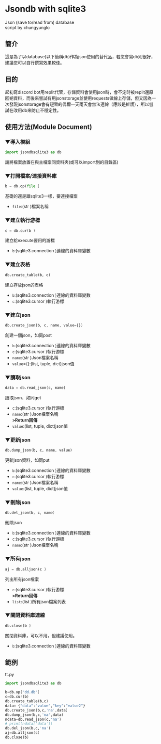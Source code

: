 # Jsondb with sqlite3
Json (save to/read from) database  
script by chungyunglo

## 簡介
這是為了以database(以下簡稱db)作為json使用的替代品，若您會寫db則很好，建議您可以自行撰寫效果較佳。

## 目的
起初寫discord bot用replit代管，存儲資料會使用json時，會不定時被replit還原回朔資料，而後來嘗試有用jsonstorage並使用requests做線上存儲，但又因為一次發現jsonstorage會有短暫的偶爾一天兩天會無法連線（應該是維護），所以嘗試在改用db來防止不穩定性。

## 使用方法(Module Document)

### ▼導入模組
```python
import jsondbsqlite3 as db
```
請將檔案放置在與主檔案同資料夾(或可以import到的目錄區)

### ▼打開檔案/連接資料庫
```python
b = db.op(file )
```
基礎的還是跟sqlite3一樣，要連接檔案
- `file`:(str )檔案名稱

### ▼建立執行游標
```python
c = db.cur(b )
```
建立給execute要用的游標
- `b`:(sqlite3.connection )連線的資料庫變數

### ▼建立表格
```python
db.create_table(b, c)
```
建立存放json的表格
- `b`:(sqlite3.connection )連線的資料庫變數
- `c`:(sqlite3.cursor )執行游標

### ▼建立json
```python
db.create_json(b, c, name, value={})
```
創建一個json，如同post
- `b`:(sqlite3.connection )連線的資料庫變數
- `c`:(sqlite3.cursor )執行游標
- `name`:(str )Json檔案名稱
- `value`={}:(list, tuple, dict)json值

### ▼讀取json
```python
data = db.read_json(c, name)
```
讀取json，如同get
- `c`:(sqlite3.cursor )執行游標
- `name`:(str )Json檔案名稱  
**>Return回傳**
- `value`:(list, tuple, dict)json值

### ▼更新json
```python
db.dump_json(b, c, name, value)
```
更新json資料，如同put
- `b`:(sqlite3.connection )連線的資料庫變數
- `c`:(sqlite3.cursor )執行游標
- `name`:(str )Json檔案名稱
- `value`:(list, tuple, dict)json值

### ▼刪除json
```python
db.del_json(b, c, name)
```
刪除json
- `b`:(sqlite3.connection )連線的資料庫變數
- `c`:(sqlite3.cursor )執行游標
- `name`:(str )Json檔案名稱

### ▼所有json
```python
aj = db.alljson(c )
```
列出所有json檔案
- `c`:(sqlite3.cursor )執行游標  
**>Return回傳**
- `list`:(list )所有json檔案列表

### ▼關閉資料庫連線
```python
db.close(b )
```
關閉資料庫，可以不用，但建議使用。
- `b`:(sqlite3.connection )連線的資料庫變數


## 範例
tt.py
```python
import jsondbsqlite3 as db

b=db.op("dd.db")
c=db.cur(b)
db.create_table(b,c)
data= {"data":"value","key":"value2"}
db.create_json(b,c,'na',data)
db.dump_json(b,c,'na',data)
ndata=db.read_json(c,'na')
# print(ndata['data'])
db.del_json(b,c,'na')
aj=db.alljson(c)
db.close(b)
```
